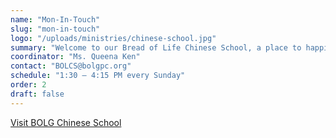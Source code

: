 ```yaml
---
name: "Mon-In-Touch"
slug: "mon-in-touch"
logo: "/uploads/ministries/chinese-school.jpg"
summary: "Welcome to our Bread of Life Chinese School, a place to happily learn Chinese. We meet from 1:30 – 4:15 PM every Sunday. Our current President is Ms. Queena Ken."
coordinator: "Ms. Queena Ken"
contact: "BOLCS@bolgpc.org"
schedule: "1:30 – 4:15 PM every Sunday"
order: 2
draft: false
---
```


<a href="https://gpcschool.org/" target="_blank" rel="noopener noreferrer">
  Visit BOLG Chinese School
</aG